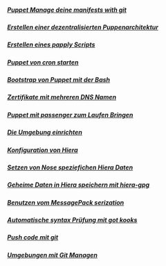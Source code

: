 ##### [Puppet Manage deine manifests with git](../puppet-manage-manigests-git)
##### [Erstellen einer dezentralisierten Puppenarchitektur](../puppet-dezentralisierte-env)
##### [Erstellen eines papply Scripts](../puppet-papply-script)
##### [Puppet von cron starten](../puppet-cron-start)
##### [Bootstrap von Puppet mit der Bash](../puppet-bash-bootstraping)
##### [Zertifikate mit mehreren DNS Namen](../puppet-zert-multi-dns-names)
##### [Puppet mit passenger zum Laufen Bringen](../puppet-passenger)
##### [Die Umgebung einrichten](../puppet-umgebung)
##### [Konfiguration von Hiera](../puppet-hiera-basics)
##### [Setzen von Nose speziefichen Hiera Daten](../puppet-hiera-node-specific)
##### [Geheime Daten in Hiera speichern mit hiera-gpg](../puppet-hiera-sec-data-hiera-gpg)
##### [Benutzen vom MessagePack serization](../puppet-messagepack)
##### [Automatische syntax Prüfung mit got kooks](../puppet-auto-syntax-check-git-hook)
##### [Push code mit git](../puppet-git-push)
##### [Umgebungen mit Git Managen](../puppet-mgmnt-env-git)
